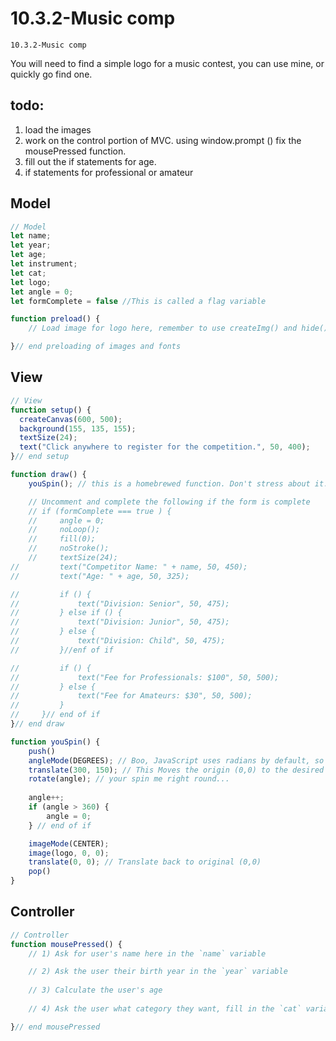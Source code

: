 # 10.3.2-Music comp
```
10.3.2-Music comp
```


You will need to find a simple logo for a music contest, you can use mine, or quickly go find one. 

## todo: 
1. load the images
2. work on the control portion of MVC. using window.prompt () fix the mousePressed function. 
3. fill out the if statements for age.
4. if statements for professional or amateur 


## Model

```javascript
// Model
let name;
let year;
let age;
let instrument;
let cat;
let logo;
let angle = 0;
let formComplete = false //This is called a flag variable

function preload() {
    // Load image for logo here, remember to use createImg() and hide() it after

}// end preloading of images and fonts
```

## View

```javascript
// View
function setup() {
  createCanvas(600, 500);
  background(155, 135, 155); 
  textSize(24);
  text("Click anywhere to register for the competition.", 50, 400);
}// end setup

function draw() {
    youSpin(); // this is a homebrewed function. Don't stress about it. 

    // Uncomment and complete the following if the form is complete
    // if (formComplete === true ) {
    //     angle = 0;
    //     noLoop();
    //     fill(0);
    //     noStroke();
    //     textSize(24);
//         text("Competitor Name: " + name, 50, 450);
//         text("Age: " + age, 50, 325);

//         if () {
//             text("Division: Senior", 50, 475);
//         } else if () {
//             text("Division: Junior", 50, 475);
//         } else {
//             text("Division: Child", 50, 475);
//         }//enf of if

//         if () {
//             text("Fee for Professionals: $100", 50, 500);
//         } else {
//             text("Fee for Amateurs: $30", 50, 500);
//         }
//     }// end of if
}// end draw

function youSpin() {
    push() 
    angleMode(DEGREES); // Boo, JavaScript uses radians by default, so translate to degrees
    translate(300, 150); // This Moves the origin (0,0) to the desired location where you need the spin
    rotate(angle); // your spin me right round...
    
    angle++;
    if (angle > 360) {
        angle = 0;
    } // end of if

    imageMode(CENTER);
    image(logo, 0, 0);
    translate(0, 0); // Translate back to original (0,0)
    pop()
}
```

## Controller


```javascript
// Controller
function mousePressed() {
    // 1) Ask for user's name here in the `name` variable

    // 2) Ask the user their birth year in the `year` variable
    
    // 3) Calculate the user's age
    
    // 4) Ask the user what category they want, fill in the `cat` variable

}// end mousePressed
```
